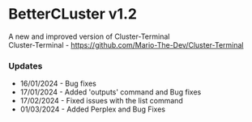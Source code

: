 # BetterCLuster v1.2
A new and improved version of Cluster-Terminal<br>Cluster-Terminal - https://github.com/Mario-The-Dev/Cluster-Terminal

### Updates
- 16/01/2024 - Bug fixes
- 17/01/2024 - Added 'outputs' command and Bug fixes
- 17/02/2024 - Fixed issues with the list command
- 01/03/2024 - Added Perplex and Bug Fixes
